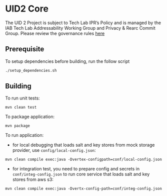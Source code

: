 # UID2 Core

The UID 2 Project is subject to Tech Lab IPR’s Policy and is managed by the IAB Tech Lab Addressability Working Group and Privacy & Rearc Commit Group. Please review the governance rules [here](https://github.com/IABTechLab/uid2-core/blob/master/Software%20Development%20and%20Release%20Procedures.md)

## Prerequisite

To setup dependencies before building, run the follow script

```bash
./setup_dependencies.sh
```

## Building

To run unit tests:

```
mvn clean test
```

To package application:

```
mvn package
```

To run application:

- for local debugging that loads salt and key stores from mock storage provider, use `config/local-config.json`:

```
mvn clean compile exec:java -Dvertex-configpath=conf/local-config.json
```

- for integration test, you need to prepare config and secrets in `conf/integ-config.json` to run core service that loads salt and key stores from aws s3:
  
```
mvn clean compile exec:java -Dvertx-config-path=conf/integ-config.json
```

